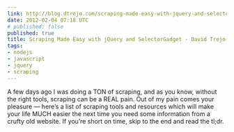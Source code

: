 ```yaml
---
link: http://blog.dtrejo.com/scraping-made-easy-with-jquery-and-selectorga
date: 2012-02-04 07:18 UTC
# published: false
published: true
title: Scraping Made Easy with jQuery and SelectorGadget - David Trejo's Thoughts
tags:
- nodejs
- javascript
- jquery
- scraping
---
```


A few days ago I was doing a TON of scraping, and as you know, without the right tools, scraping can be a REAL pain. Out of my pain comes your pleasure — here’s a list of scraping tools and resources which will make your life MUCH easier the next time you need some information from a crufty old website. If you’re short on time, skip to the end and read the tl;dr.

